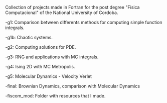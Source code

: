Collection of projects made in Fortran for the post degree "Fisica Computacional" of the National University of Cordoba.


-g1: Comparison between differents methods for computing simple function integrals.

-g1b: Chaotic systems.

-g2: Computing solutions for PDE.

-g3: RNG and applications with MC integrals.

-g4: Ising 2D with MC Metropolis.

-g5: Molecular Dynamics - Velocity Verlet

-final: Brownian Dynamics, comparison with Molecular Dynamics


-fiscom_mod: Folder with resources that I made.
